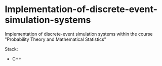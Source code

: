 # Implementation-of-discrete-event-simulation-systems
Implementation of discrete-event simulation systems within the course "Probability Theory and Mathematical Statistics"  

Stack:
+ C++
